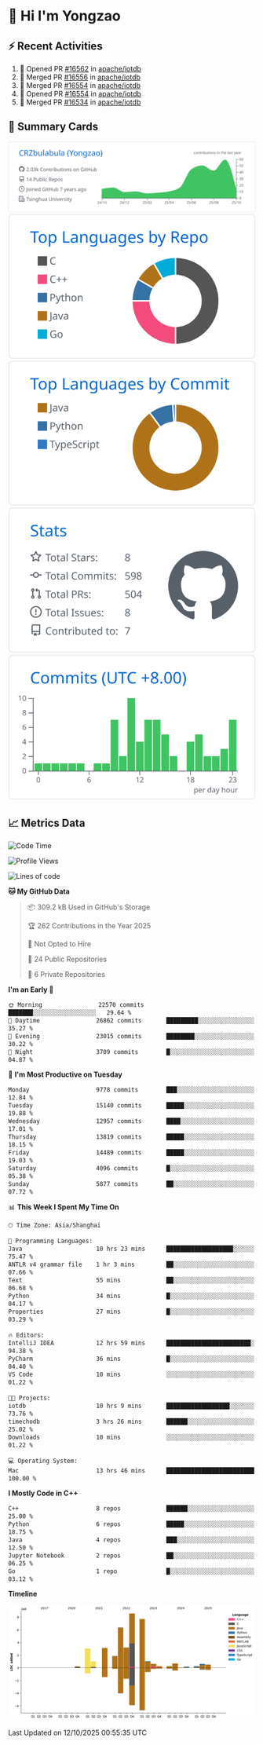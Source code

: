 # 👋 Hi I'm Yongzao

## ⚡ Recent Activities
<!--START_SECTION:activity-->
1. 💪 Opened PR [#16562](https://github.com/apache/iotdb/pull/16562) in [apache/iotdb](https://github.com/apache/iotdb)
2. 🎉 Merged PR [#16556](https://github.com/apache/iotdb/pull/16556) in [apache/iotdb](https://github.com/apache/iotdb)
3. 🎉 Merged PR [#16554](https://github.com/apache/iotdb/pull/16554) in [apache/iotdb](https://github.com/apache/iotdb)
4. 💪 Opened PR [#16554](https://github.com/apache/iotdb/pull/16554) in [apache/iotdb](https://github.com/apache/iotdb)
5. 🎉 Merged PR [#16534](https://github.com/apache/iotdb/pull/16534) in [apache/iotdb](https://github.com/apache/iotdb)
<!--END_SECTION:activity-->

## 🎑 Summary Cards

[![](https://raw.githubusercontent.com/CRZbulabula/CRZbulabula/main/profile-summary-card-output/github/0-profile-details.svg)](https://github.com/vn7n24fzkq/github-profile-summary-cards)
[![](https://raw.githubusercontent.com/CRZbulabula/CRZbulabula/main/profile-summary-card-output/github/1-repos-per-language.svg)](https://github.com/vn7n24fzkq/github-profile-summary-cards) [![](https://raw.githubusercontent.com/CRZbulabula/CRZbulabula/main/profile-summary-card-output/github/2-most-commit-language.svg)](https://github.com/vn7n24fzkq/github-profile-summary-cards)
[![](https://raw.githubusercontent.com/CRZbulabula/CRZbulabula/main/profile-summary-card-output/github/3-stats.svg)](https://github.com/vn7n24fzkq/github-profile-summary-cards) [![](https://raw.githubusercontent.com/CRZbulabula/CRZbulabula/main/profile-summary-card-output/github/4-productive-time.svg)](https://github.com/vn7n24fzkq/github-profile-summary-cards)

## 📈 Metrics Data

<!--START_SECTION:waka-->
![Code Time](http://img.shields.io/badge/Code%20Time-1%2C314%20hrs%209%20mins-blue)

![Profile Views](http://img.shields.io/badge/Profile%20Views-6-blue)

![Lines of code](https://img.shields.io/badge/From%20Hello%20World%20I%27ve%20Written-39.6%20million%20lines%20of%20code-blue)

**🐱 My GitHub Data** 

> 📦 309.2 kB Used in GitHub's Storage 
 > 
> 🏆 262 Contributions in the Year 2025
 > 
> 🚫 Not Opted to Hire
 > 
> 📜 24 Public Repositories 
 > 
> 🔑 6 Private Repositories 
 > 
**I'm an Early 🐤** 

```text
🌞 Morning                22570 commits       ███████░░░░░░░░░░░░░░░░░░   29.64 % 
🌆 Daytime                26862 commits       █████████░░░░░░░░░░░░░░░░   35.27 % 
🌃 Evening                23015 commits       ████████░░░░░░░░░░░░░░░░░   30.22 % 
🌙 Night                  3709 commits        █░░░░░░░░░░░░░░░░░░░░░░░░   04.87 % 
```
📅 **I'm Most Productive on Tuesday** 

```text
Monday                   9778 commits        ███░░░░░░░░░░░░░░░░░░░░░░   12.84 % 
Tuesday                  15140 commits       █████░░░░░░░░░░░░░░░░░░░░   19.88 % 
Wednesday                12957 commits       ████░░░░░░░░░░░░░░░░░░░░░   17.01 % 
Thursday                 13819 commits       █████░░░░░░░░░░░░░░░░░░░░   18.15 % 
Friday                   14489 commits       █████░░░░░░░░░░░░░░░░░░░░   19.03 % 
Saturday                 4096 commits        █░░░░░░░░░░░░░░░░░░░░░░░░   05.38 % 
Sunday                   5877 commits        ██░░░░░░░░░░░░░░░░░░░░░░░   07.72 % 
```


📊 **This Week I Spent My Time On** 

```text
🕑︎ Time Zone: Asia/Shanghai

💬 Programming Languages: 
Java                     10 hrs 23 mins      ███████████████████░░░░░░   75.47 % 
ANTLR v4 grammar file    1 hr 3 mins         ██░░░░░░░░░░░░░░░░░░░░░░░   07.66 % 
Text                     55 mins             ██░░░░░░░░░░░░░░░░░░░░░░░   06.68 % 
Python                   34 mins             █░░░░░░░░░░░░░░░░░░░░░░░░   04.17 % 
Properties               27 mins             █░░░░░░░░░░░░░░░░░░░░░░░░   03.29 % 

🔥 Editors: 
IntelliJ IDEA            12 hrs 59 mins      ████████████████████████░   94.38 % 
PyCharm                  36 mins             █░░░░░░░░░░░░░░░░░░░░░░░░   04.40 % 
VS Code                  10 mins             ░░░░░░░░░░░░░░░░░░░░░░░░░   01.22 % 

🐱‍💻 Projects: 
iotdb                    10 hrs 9 mins       ██████████████████░░░░░░░   73.76 % 
timechodb                3 hrs 26 mins       ██████░░░░░░░░░░░░░░░░░░░   25.02 % 
Downloads                10 mins             ░░░░░░░░░░░░░░░░░░░░░░░░░   01.22 % 

💻 Operating System: 
Mac                      13 hrs 46 mins      █████████████████████████   100.00 % 
```

**I Mostly Code in C++** 

```text
C++                      8 repos             ██████░░░░░░░░░░░░░░░░░░░   25.00 % 
Python                   6 repos             █████░░░░░░░░░░░░░░░░░░░░   18.75 % 
Java                     4 repos             ███░░░░░░░░░░░░░░░░░░░░░░   12.50 % 
Jupyter Notebook         2 repos             ██░░░░░░░░░░░░░░░░░░░░░░░   06.25 % 
Go                       1 repo              █░░░░░░░░░░░░░░░░░░░░░░░░   03.12 % 
```



**Timeline**

![Lines of Code chart](https://raw.githubusercontent.com/CRZbulabula/CRZbulabula/main/assets/bar_graph.png)


 Last Updated on 12/10/2025 00:55:35 UTC
<!--END_SECTION:waka-->

